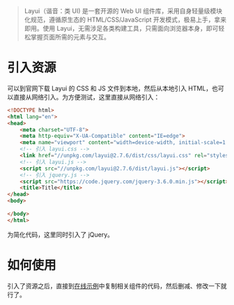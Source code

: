 > Layui（谐音：类 UI) 是一套开源的 Web UI 组件库，采用自身轻量级模块化规范，遵循原生态的 HTML/CSS/JavaScript 开发模式，极易上手，拿来即用。使用 Layui，无需涉足各类构建工具，只需面向浏览器本身，即可轻松掌握页面所需的元素与交互。

# 引入资源

可以到官网下载 Layui 的 CSS 和 JS 文件到本地，然后从本地引入 HTML，也可以直接从网络引入。为方便测试，这里直接从网络引入：

```html
<!DOCTYPE html>
<html lang="en">
<head>
    <meta charset="UTF-8">
    <meta http-equiv="X-UA-Compatible" content="IE=edge">
    <meta name="viewport" content="width=device-width, initial-scale=1.0">
    <!-- 引入 layui.css -->
    <link href="//unpkg.com/layui@2.7.6/dist/css/layui.css" rel="stylesheet">
    <!-- 引入 layui.js -->
    <script src="//unpkg.com/layui@2.7.6/dist/layui.js"></script>
    <!-- 引入 jquery.js -->
    <script src="https://code.jquery.com/jquery-3.6.0.min.js"></script>
    <title>Title</title>
</head>
<body>
    
</body>
</html>
```

为简化代码，这里同时引入了 jQuery。

# 如何使用

引入了资源之后，直接到[在线示例](https://layui.gitee.io/v2/demo/)中复制相关组件的代码，然后删减、修改一下就行了。